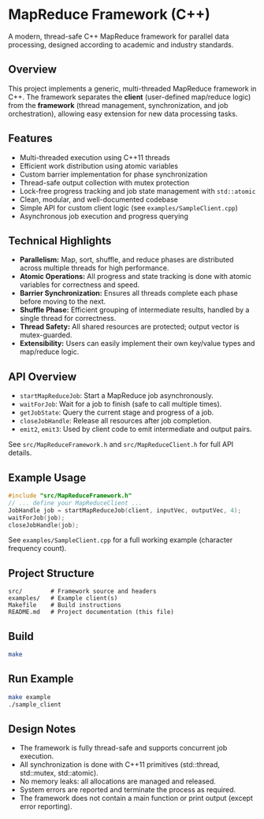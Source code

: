 # MapReduce Framework (C++)

A modern, thread-safe C++ MapReduce framework for parallel data processing, designed according to academic and industry standards.

## Overview
This project implements a generic, multi-threaded MapReduce framework in C++. The framework separates the **client** (user-defined map/reduce logic) from the **framework** (thread management, synchronization, and job orchestration), allowing easy extension for new data processing tasks.

## Features
- Multi-threaded execution using C++11 threads
- Efficient work distribution using atomic variables
- Custom barrier implementation for phase synchronization
- Thread-safe output collection with mutex protection
- Lock-free progress tracking and job state management with `std::atomic`
- Clean, modular, and well-documented codebase
- Simple API for custom client logic (see `examples/SampleClient.cpp`)
- Asynchronous job execution and progress querying

## Technical Highlights
- **Parallelism:** Map, sort, shuffle, and reduce phases are distributed across multiple threads for high performance.
- **Atomic Operations:** All progress and state tracking is done with atomic variables for correctness and speed.
- **Barrier Synchronization:** Ensures all threads complete each phase before moving to the next.
- **Shuffle Phase:** Efficient grouping of intermediate results, handled by a single thread for correctness.
- **Thread Safety:** All shared resources are protected; output vector is mutex-guarded.
- **Extensibility:** Users can easily implement their own key/value types and map/reduce logic.

## API Overview
- `startMapReduceJob`: Start a MapReduce job asynchronously.
- `waitForJob`: Wait for a job to finish (safe to call multiple times).
- `getJobState`: Query the current stage and progress of a job.
- `closeJobHandle`: Release all resources after job completion.
- `emit2`, `emit3`: Used by client code to emit intermediate and output pairs.

See `src/MapReduceFramework.h` and `src/MapReduceClient.h` for full API details.

## Example Usage
```cpp
#include "src/MapReduceFramework.h"
// ... define your MapReduceClient ...
JobHandle job = startMapReduceJob(client, inputVec, outputVec, 4);
waitForJob(job);
closeJobHandle(job);
```
See `examples/SampleClient.cpp` for a full working example (character frequency count).

## Project Structure
```
src/        # Framework source and headers
examples/   # Example client(s)
Makefile    # Build instructions
README.md   # Project documentation (this file)
```

## Build

```sh
make
```

## Run Example

```sh
make example
./sample_client
```

## Design Notes
- The framework is fully thread-safe and supports concurrent job execution.
- All synchronization is done with C++11 primitives (std::thread, std::mutex, std::atomic).
- No memory leaks: all allocations are managed and released.
- System errors are reported and terminate the process as required.
- The framework does not contain a main function or print output (except error reporting).
